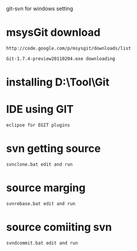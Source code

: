 git-svn for windows setting

# msysGit download
	http://code.google.com/p/msysgit/downloads/list
	
	Git-1.7.4-preview20110204.exe downloading

# installing D:\Tool\Git

# IDE using GIT
	eclipse for EGIT plugins

# svn getting source
	svnclone.bat edit and run

# source marging
	svnrebase.bat edit and run

# source comiiting svn
	svndcommit.bat edit and run

